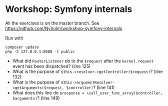 # Workshop: Symfony internals

All the exercises is on the master branch. See https://github.com/Nyholm/workshop-symfony-internals

Run with 

```
composer update
php -S 127.0.0.1:8080 -t public
```


- What did `RouterListener` do to the `$request` after the `kernel.request` event has
been dispatched? (line 125)
- What is the purpose of `$this->resolver->getController($request)`? (line 132)
- What is the purpose of `$this->argumentResolver->getArguments($request, $controller)`? (line 141)
- What does this line do `$response = \call_user_func_array($controller, $arguments)`? (line 149)